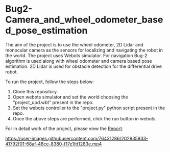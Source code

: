 # Bug2-Camera_and_wheel_odometer_based_pose_estimation
The aim of the project is to use the wheel odometer, 2D Lidar and monocular camera as the sensors for localizing and navigating the robot in the world. The project uses Webots simulator. For navigation Bug-2 algorithm is used along with wheel odometer and camera based pose estimation.
2D Lidar is used for obstacle detection for the differential drive robot.

To run the project, follow the steps below:
  1. Clone this repository.  
  2. Open webots simulator and set the world choosing the "project_upd.wbt" present in the repo.
  3. Set the webots controller to the "project.py" python script present in the repo.
  4. Once the above steps are performed, click the run button in webots.

For in detail work of the project, please view the [Report](https://github.com/kavishmshah/Bug2-Camera_and_wheel_odometer_based_pose_estimation/blob/main/report.pdf). 


https://user-images.githubusercontent.com/76431286/202935933-41792f01-68af-48ce-8380-f17e1fd1283e.mp4

